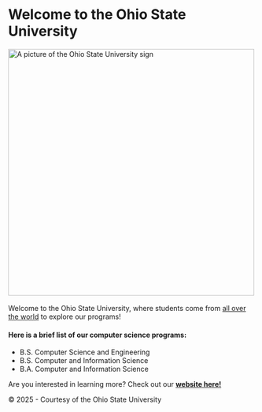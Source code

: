 <!DOCTYPE html>
<html lang="en">
<head>
  <meta charset="UTF-8">
  <title>Welcome to Ohio State University</title>
</head>
<body>
<h1>Welcome to the Ohio State University</h1>
<img src="https://content.presspage.com/uploads/2170/1920_autumncampus.jpg?10000" alt="A picture of the Ohio State University sign" width="500px">
<br>
<br>
Welcome to the Ohio State University, where students come from <u>all over the world</u> to explore our programs!
<h4>Here is a brief list of our computer science programs:</h4>
<ul>
  <li>B.S. Computer Science and Engineering</li>
  <li>B.S. Computer and Information Science</li>
  <li>B.A. Computer and Information Science</li>
</ul>
<p> Are you interested in learning more? Check out our <strong><a href="https://www.osu.edu/" target="_blank">website here!</a> </strong></p>

<footer>
  <p>&copy; 2025 - Courtesy of the Ohio State University</p>
</footer>
</body>
</html>
